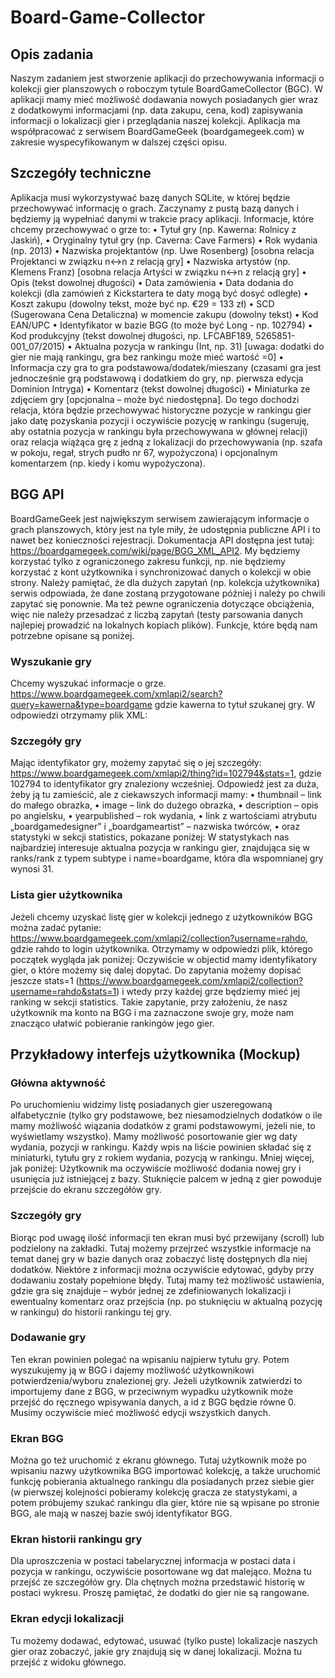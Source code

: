 # Board-Game-Collector

## Opis zadania
Naszym zadaniem jest stworzenie aplikacji do przechowywania informacji o kolekcji gier
planszowych o roboczym tytule BoardGameCollector (BGC). W aplikacji mamy mieć
możliwość dodawania nowych posiadanych gier wraz z dodatkowymi informacjami (np. data
zakupu, cena, kod) zapisywania informacji o lokalizacji gier i przeglądania naszej kolekcji.
Aplikacja ma współpracować z serwisem BoardGameGeek (boardgamegeek.com) w zakresie
wyspecyfikowanym w dalszej części opisu.
## Szczegóły techniczne
Aplikacja musi wykorzystywać bazę danych SQLite, w której będzie przechowywać
informację o grach. Zaczynamy z pustą bazą danych i będziemy ją wypełniać danymi w
trakcie pracy aplikacji.
Informacje, które chcemy przechowywać o grze to:
• Tytuł gry (np. Kawerna: Rolnicy z Jaskiń),
• Oryginalny tytuł gry (np. Caverna: Cave Farmers)
• Rok wydania (np. 2013)
• Nazwiska projektantów (np. Uwe Rosenberg) [osobna relacja Projektanci w związku
n<->n z relacją gry]
• Nazwiska artystów (np. Klemens Franz) [osobna relacja Artyści w związku n<->n z
relacją gry]
• Opis (tekst dowolnej długości)
• Data zamówienia
• Data dodania do kolekcji (dla zamówień z Kickstartera te daty mogą być dosyć
odległe)
• Koszt zakupu (dowolny tekst, może być np. €29 = 133 zł)
• SCD (Sugerowana Cena Detaliczna) w momencie zakupu (dowolny tekst)
• Kod EAN/UPC
• Identyfikator w bazie BGG (to może być Long - np. 102794)
• Kod produkcyjny (tekst dowolnej długości, np. LFCABF189, 5265851-001_07/2015)
• Aktualna pozycja w rankingu (Int, np. 31) [uwaga: dodatki do gier nie mają rankingu,
gra bez rankingu może mieć wartość =0]
• Informacja czy gra to gra podstawowa/dodatek/mieszany (czasami gra jest
jednocześnie grą podstawową i dodatkiem do gry, np. pierwsza edycja Dominion
Intryga)
• Komentarz (tekst dowolnej długości)
• Miniaturka ze zdjęciem gry [opcjonalna – może być niedostępna].
Do tego dochodzi relacja, która będzie przechowywać historyczne pozycje w rankingu gier
jako datę pozyskania pozycji i oczywiście pozycję w rankingu (sugeruję, aby ostatnia pozycja
w rankingu była przechowywana w głównej relacji) oraz relacja wiążąca grę z jedną z
lokalizacji do przechowywania (np. szafa w pokoju, regał, strych pudło nr 67, wypożyczona) i
opcjonalnym komentarzem (np. kiedy i komu wypożyczona).
## BGG API
BoardGameGeek jest największym serwisem zawierającym informacje o grach planszowych,
który jest na tyle miły, że udostępnia publiczne API i to nawet bez konieczności rejestracji.
Dokumentacja API dostępna jest tutaj:
https://boardgamegeek.com/wiki/page/BGG_XML_API2. My będziemy korzystać tylko z
ograniczonego zakresu funkcji, np. nie będziemy korzystać z kont użytkownika i
synchronizować danych o kolekcji w obie strony. Należy pamiętać, że dla dużych zapytań (np.
kolekcja użytkownika) serwis odpowiada, że dane zostaną przygotowane później i należy po
chwili zapytać się ponownie.
Ma też pewne ograniczenia dotyczące obciążenia, więc nie należy przesadzać z liczbą
zapytań (testy parsowania danych najlepiej prowadzić na lokalnych kopiach plików).
Funkcje, które będą nam potrzebne opisane są poniżej.
### Wyszukanie gry
Chcemy wyszukać informacje o grze.
https://www.boardgamegeek.com/xmlapi2/search?query=kawerna&type=boardgame
gdzie kawerna to tytuł szukanej gry. W odpowiedzi otrzymamy plik XML:
### Szczegóły gry
Mając identyfikator gry, możemy zapytać się o jej szczegóły:
https://www.boardgamegeek.com/xmlapi2/thing?id=102794&stats=1, gdzie 102794 to
identyfikator gry znaleziony wcześniej.
Odpowiedź jest za duża, żeby ją tu zamieścić, ale z ciekawszych informacji mamy:
• thumbnail – link do małego obrazka,
• image – link do dużego obrazka,
• description – opis po angielsku,
• yearpublished – rok wydania,
• link z wartościami atrybutu „boardgamedesigner” i „boardgameartist” –
nazwiska twórców,
• oraz statystyki w sekcji statistics, pokazane poniżej:
W statystykach nas najbardziej interesuje aktualna pozycja w rankingu gier,
znajdująca się w ranks/rank z typem subtype i name=boardgame, która dla
wspomnianej gry wynosi 31.
### Lista gier użytkownika
Jeżeli chcemy uzyskać listę gier w kolekcji jednego z użytkowników BGG można zadać
pytanie: https://www.boardgamegeek.com/xmlapi2/collection?username=rahdo, gdzie
rahdo to login użytkownika. Otrzymamy w odpowiedzi plik, którego początek wygląda jak
poniżej:
Oczywiście w objectid mamy identyfikatory gier, o które możemy się dalej dopytać.
Do zapytania możemy dopisać jeszcze stats=1
(https://www.boardgamegeek.com/xmlapi2/collection?username=rahdo&stats=1) i wtedy
przy każdej grze będziemy mieć jej ranking w sekcji statistics.
Takie zapytanie, przy założeniu, że nasz użytkownik ma konto na BGG i ma zaznaczone swoje
gry, może nam znacząco ułatwić pobieranie rankingów jego gier.
## Przykładowy interfejs użytkownika (Mockup)
### Główna aktywność
Po uruchomieniu widzimy listę posiadanych gier uszeregowaną alfabetycznie (tylko gry
podstawowe, bez niesamodzielnych dodatków o ile mamy możliwość wiązania dodatków z
grami podstawowymi, jeżeli nie, to wyświetlamy wszystko). Mamy możliwość posortowanie
gier wg daty wydania, pozycji w rankingu. Każdy wpis na liście powinien składać się z
miniaturki, tytułu gry z rokiem wydania, pozycją w rankingu. Mniej więcej, jak poniżej:
Użytkownik ma oczywiście możliwość dodania nowej gry i usunięcia już istniejącej z bazy.
Stuknięcie palcem w jedną z gier powoduje przejście do ekranu szczegółów gry.
### Szczegóły gry
Biorąc pod uwagę ilość informacji ten ekran musi być przewijany (scroll) lub podzielony na
zakładki. Tutaj możemy przejrzeć wszystkie informacje na temat danej gry w bazie danych
oraz zobaczyć listę dostępnych dla niej dodatków. Niektóre z informacji można oczywiście
edytować, gdyby przy dodawaniu zostały popełnione błędy.
Tutaj mamy też możliwość ustawienia, gdzie gra się znajduje – wybór jednej ze
zdefiniowanych lokalizacji i ewentualny komentarz oraz przejścia (np. po stuknięciu w
aktualną pozycję w rankingu) do historii rankingu tej gry.
### Dodawanie gry
Ten ekran powinien polegać na wpisaniu najpierw tytułu gry. Potem wyszukujemy ją w BGG i
dajemy możliwość użytkownikowi potwierdzenia/wyboru znalezionej gry. Jeżeli użytkownik
zatwierdzi to importujemy dane z BGG, w przeciwnym wypadku użytkownik może przejść do
ręcznego wpisywania danych, a id z BGG będzie równe 0. Musimy oczywiście mieć możliwość
edycji wszystkich danych.
### Ekran BGG
Można go też uruchomić z ekranu głównego. Tutaj użytkownik może po wpisaniu nazwy
użytkownika BGG importować kolekcję, a także uruchomić funkcję pobierania aktualnego
rankingu dla posiadanych przez siebie gier (w pierwszej kolejności pobieramy kolekcję gracza
ze statystykami, a potem próbujemy szukać rankingu dla gier, które nie są wpisane po
stronie BGG, ale mają w naszej bazie swój identyfikator BGG.
### Ekran historii rankingu gry
Dla uproszczenia w postaci tabelarycznej informacja w postaci data i pozycja w rankingu,
oczywiście posortowane wg dat malejąco. Można tu przejść ze szczegółów gry.
Dla chętnych można przedstawić historię w postaci wykresu. Proszę pamiętać, że dodatki do
gier nie są rangowane.
### Ekran edycji lokalizacji
Tu możemy dodawać, edytować, usuwać (tylko puste) lokalizacje naszych gier oraz zobaczyć,
jakie gry znajdują się w danej lokalizacji. Można tu przejść z widoku głównego.

